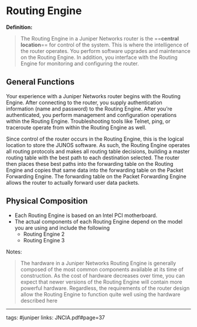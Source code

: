 # Routing Engine

**Definition:**
>The Routing Engine in a Juniper Networks router is the ==**central location**== for control of the system. This is where the intelligence of the router operates. You perform software upgrades and maintenance on the Routing Engine. In addition, you interface with the Routing Engine for monitoring and configuring the router.

## General Functions

Your experience with a Juniper Networks router begins with the Routing Engine. After connecting to the router, you supply authentication information (name and password) to the Routing Engine. After you’re authenticated, you perform management and configuration operations within the Routing Engine. Troubleshooting tools like Telnet, ping, or traceroute operate from within the Routing Engine as well. 

Since control of the router occurs in the Routing Engine, this is the logical location to store the JUNOS software. As such, the Routing Engine operates all routing protocols and makes all routing table decisions, building a master routing table with the best path to each destination selected. The router then places these best paths into the forwarding table on the Routing Engine and copies that same data into the forwarding table on the Packet Forwarding Engine. The forwarding table on the Packet Forwarding Engine allows the router to actually forward user data packets.

## Physical Composition

- Each Routing Engine is based on an Intel PCI motherboard. 
- The actual components of each Routing Engine depend on the model you are using and include the following
	- Routing Engine 2
	- Routing Engine 3 


Notes:
> The hardware in a Juniper Networks Routing Engine is generally composed of the most common components available at its time of construction. As the cost of hardware decreases over time, you can expect that newer versions of the Routing Engine will contain more powerful hardware. Regardless, the requirements of the router design allow the Routing Engine to function quite well using the hardware described here


---
tags: #juniper
links: JNCIA.pdf#page=37
